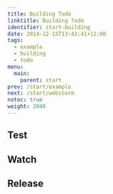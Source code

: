 ```yaml
---
title: Building Todo
linktitle: Building Todo
identifier: start-building
date: 2014-12-15T13:43:41+11:00
tags:
  - example
  - building
  - todo
menu:
  main:
    parent: start
prev: /start/example
next: /start/webstorm
notoc: true
weight: 2040
---
```


## Test



## Watch



## Release